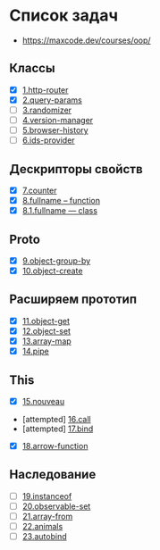 # Список задач
- https://maxcode.dev/courses/oop/

## Классы
 - [x] [1.http-router](1.http-router.js)
 - [x] [2.query-params](2.query-params.js)
 - [ ] [3.randomizer](3.randomizer.js)
 - [ ] [4.version-manager](4.version-manager.js)
 - [ ] [5.browser-history](5.browser-history.js)
 - [ ] [6.ids-provider](6.ids-provider.js)

## Дескрипторы свойств
 - [x] [7.counter](7.counter.js)
 - [x] [8.fullname – function](8.fullname.js)
 - [x] [8.1.fullname — class](8.1.fullname.js)

## Proto
 - [x] [9.object-group-by](9.object-group-by.js)
 - [x] [10.object-create](10.object-create.js)

## Расширяем прототип
 - [x] [11.object-get](11.object-get.js)
 - [x] [12.object-set](12.object-set.js)
 - [x] [13.array-map](13.array-map.js)
 - [x] [14.pipe](14.pipe.js)

## This
 - [x] [15.nouveau](15.nouveau.js)
 - [attempted] [16.call](16.call.js)
 - [attempted] [17.bind](17.bind.js)
 - [x] [18.arrow-function](18.arrow-function.js)

## Наследование
 - [ ] [19.instanceof](19.instanceof.js)
 - [ ] [20.observable-set](20.observable-set.js)
 - [ ] [21.array-from](21.array-from.js)
 - [ ] [22.animals](22.animals.js)
 - [ ] [23.autobind](23.autobind.js)
